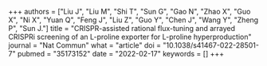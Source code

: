 +++
authors = ["Liu J", "Liu M", "Shi T", "Sun G", "Gao N", "Zhao X", "Guo X", "Ni X", "Yuan Q", "Feng J", "Liu Z", "Guo Y", "Chen J", "Wang Y", "Zheng P", "Sun J."]
title = "CRISPR-assisted rational flux-tuning and arrayed CRISPRi screening of an L-proline exporter for L-proline hyperproduction"
journal = "Nat Commun"
what = "article"
doi = "10.1038/s41467-022-28501-7"
pubmed = "35173152"
date = "2022-02-17"
keywords = []
+++


